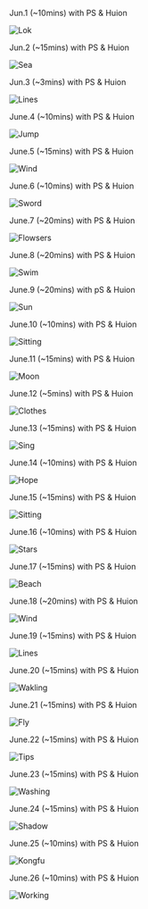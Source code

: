 Jun.1 (~10mins) with PS & Huion

![Lok](1.jpg)

Jun.2 (~15mins) with PS & Huion

![Sea](2.jpg)

Jun.3 (~3mins) with PS & Huion

![Lines](3.jpg)

June.4 (~10mins) with PS & Huion

![Jump](4.jpg)

June.5 (~15mins) with PS & Huion

![Wind](5.jpg)

June.6 (~10mins) with PS & Huion

![Sword](6.jpg)

June.7 (~20mins) with PS & Huion

![Flowsers](7.jpg)

June.8 (~20mins) with PS & Huion

![Swim](8.jpg)

June.9 (~20mins) with pS & Huion

![Sun](9.jpg)

June.10 (~10mins) with PS & Huion

![Sitting](10.jpg)

June.11 (~15mins) with PS & Huion

![Moon](11.jpg)

June.12 (~5mins) with PS & Huion

![Clothes](12.jpg)

June.13 (~15mins) with PS & Huion

![Sing](13.jpg)

June.14 (~10mins) with PS & Huion

![Hope](14.jpg)

June.15 (~15mins) with PS & Huion

![Sitting](15.jpg)

June.16 (~10mins) with PS & Huion

![Stars](16.jpg)

June.17 (~15mins) with PS & Huion

![Beach](17.jpg)

June.18 (~20mins) with PS & Huion

![Wind](18.jpg)

June.19 (~15mins) with PS & Huion

![Lines](19.jpg)

June.20 (~15mins) with PS & Huion

![Wakling](20.jpg)

June.21 (~15mins) with PS & Huion

![Fly](21.jpg)

June.22 (~15mins) with PS & Huion

![Tips](22.jpg)

June.23 (~15mins) with  PS & Huion

![Washing](23.jpg)

June.24 (~15mins) with PS & Huion

![Shadow](24.jpg)

June.25 (~10mins) with PS & Huion

![Kongfu](25.jpg)

June.26 (~10mins) with PS & Huion

![Working](26.jpg)

